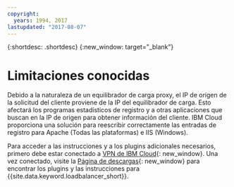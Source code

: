 ```yaml
---
copyright:
  years: 1994, 2017
lastupdated: "2017-08-07"
---
```


{:shortdesc: .shortdesc}
{:new_window: target="_blank"}

# Limitaciones conocidas

Debido a la naturaleza de un equilibrador de carga proxy, el IP de origen de la solicitud del cliente proviene de la IP del equilibrador de carga. Esto afectará los programas estadísticos de registro y a otras aplicaciones que buscan en la IP de origen para obtener información del cliente. IBM Cloud proporciona una solución para reescribir correctamente las entradas de registro para Apache (Todas las plataformas) e IIS (Windows).

Para acceder a las instrucciones y a los plugins adicionales necesarios, primero debe estar conectado a [VPN de IBM Cloud](https://console.bluemix.net/docs/infrastructure/iaas-vpn/getting-started.html){: new_window}. Una vez conectado, visite la [Página de descargas](http://downloads.softlayer.local/loadbalancer/){: new_window} para encontrar los plugins y las instrucciones para {{site.data.keyword.loadbalancer_short}}.
